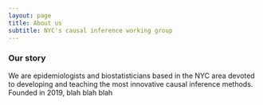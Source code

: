 ```yaml
---
layout: page
title: About us
subtitle: NYC's causal inference working group
---
```


### Our story

We are epidemiologists and biostatisticians based in the NYC area devoted to developing and teaching the most innovative causal inference methods. Founded in 2019, blah blah blah
